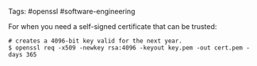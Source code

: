 Tags: #openssl #software-engineering 

For when you need a self-signed certificate that can be trusted:
```shell
# creates a 4096-bit key valid for the next year.
$ openssl req -x509 -newkey rsa:4096 -keyout key.pem -out cert.pem -days 365
```